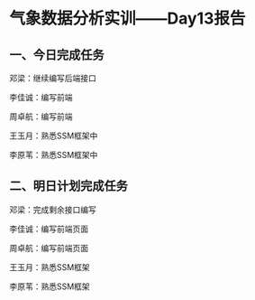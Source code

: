 # 气象数据分析实训——Day13报告

## 一、今日完成任务

邓梁：继续编写后端接口

李佳诚：编写前端

周卓航：编写前端

王玉月：熟悉SSM框架中

李原苇：熟悉SSM框架中

## 二、明日计划完成任务

邓梁：完成剩余接口编写

李佳诚：编写前端页面

周卓航：编写前端页面

王玉月：熟悉SSM框架

李原苇：熟悉SSM框架


